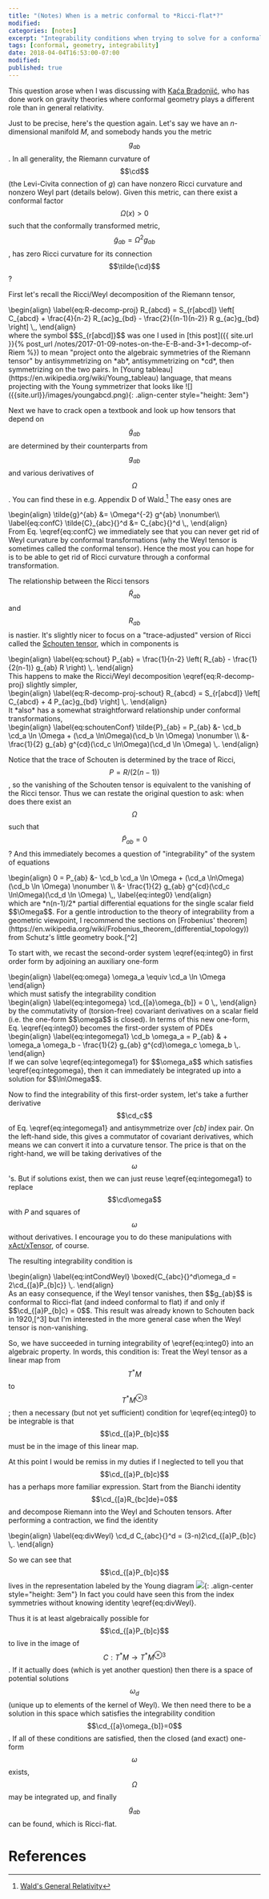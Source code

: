 ```yaml
---
title: "(Notes) When is a metric conformal to *Ricci-flat*?"
modified:
categories: [notes]
excerpt: "Integrability conditions when trying to solve for a conformal factor"
tags: [conformal, geometry, integrability]
date: 2018-04-04T16:53:00-07:00
modified:
published: true
---
```


This question arose when I was discussing with [Kaća
Bradonjić](http://kacabradonjic.com/), who has done work on gravity
theories where conformal geometry plays a different role than in
general relativity.

<script type="math/tex">
\newcommand{\cd}{\nabla}
</script>
Just to be precise, here's the question again.
Let's say we have an *n*-dimensional manifold *M*, and somebody
hands you the metric $$g_{ab}$$.  In all generality, the Riemann
curvature of $$\cd$$ (the Levi-Civita connection of *g*) can have
nonzero Ricci curvature and nonzero Weyl part (details below).  Given
this metric, can there exist a conformal factor $$\Omega(x)>0$$ such
that the conformally transformed metric, $$\tilde{g}_{ab} = \Omega^2
g_{ab}$$, has zero Ricci curvature for its connection $$\tilde{\cd}$$?

First let's recall the
Ricci/Weyl decomposition of the Riemann tensor,
<div>
\begin{align}
\label{eq:R-decomp-proj}
R_{abcd} = S_{r[abcd]} \left[
C_{abcd}
+ \frac{4}{n-2} R_{ac}g_{bd}
- \frac{2}{(n-1)(n-2)} R g_{ac}g_{bd}
\right] \,,
\end{align}
</div>
where the symbol $$S_{r[abcd]}$$ was one I used in [this post]({{
site.url }}{% post_url
/notes/2017-01-09-notes-on-the-E-B-and-3+1-decomp-of-Riem %}) to mean
"project onto the algebraic symmetries of the Riemann tensor" by
antisymmetrizing on *ab*, antisymmetrizing on *cd*, then symmetrizing
on the two pairs.  In [Young
tableau](https://en.wikipedia.org/wiki/Young_tableau) language, that
means projecting with the Young symmetrizer that looks like
![]({{site.url}}/images/youngabcd.png){: .align-center style="height: 3em"}

Next we have to crack open a textbook and look up how tensors that
depend on $$\tilde{g}_{ab}$$ are determined by their counterparts from
$$g_{ab}$$ and various derivatives of $$\Omega$$.  You can find these
in e.g. Appendix D of Wald.[^1]  The easy ones are
<div>
\begin{align}
\tilde{g}^{ab} &= \Omega^{-2} g^{ab} \nonumber\\
\label{eq:confC}
\tilde{C}_{abc}{}^d &= C_{abc}{}^d \,,
\end{align}
</div>
From Eq. \eqref{eq:confC} we immediately see that you can never get
rid of Weyl curvature by conformal transformations (why the Weyl
tensor is sometimes called the conformal tensor).  Hence the most you can
hope for is to be able to get rid of Ricci curvature through a
conformal transformation.

The relationship between the Ricci tensors $$\tilde{R}_{ab}$$ and
$$R_{ab}$$ is nastier.  It's slightly nicer to focus on a
"trace-adjusted" version of Ricci called the [Schouten
tensor](https://en.wikipedia.org/wiki/Schouten_tensor), which in
components is
<div>
\begin{align}
\label{eq:schout}
P_{ab} = \frac{1}{n-2} \left( R_{ab} - \frac{1}{2(n-1)} g_{ab} R
\right) \,.
\end{align}
</div>
This happens to make the Ricci/Weyl decomposition
\eqref{eq:R-decomp-proj} slightly simpler,
<div>
\begin{align}
\label{eq:R-decomp-proj-schout}
R_{abcd} = S_{r[abcd]} \left[
C_{abcd}
+ 4 P_{ac}g_{bd}
\right] \,.
\end{align}
</div>
It *also* has a somewhat straightforward relationship under conformal
transformations,
<div>
\begin{align}
\label{eq:schoutenConf}
\tilde{P}_{ab} = P_{ab} &- \cd_b \cd_a \ln \Omega +
(\cd_a \ln\Omega)(\cd_b \ln \Omega) \nonumber \\
&- \frac{1}{2} g_{ab} g^{cd}(\cd_c \ln\Omega)(\cd_d \ln \Omega)
\,.
\end{align}
</div>

Notice that the trace of Schouten is determined by the trace of Ricci,
$$P = R/(2(n-1))$$, so the vanishing of the Schouten tensor is
equivalent to the vanishing of the Ricci tensor.  Thus we can restate
the original question to ask: when does there exist an $$\Omega$$ such
that $$\tilde{P}_{ab}=0$$?  And this immediately becomes a question of
"integrability" of the system of equations
<div>
\begin{align}
0 = P_{ab} &- \cd_b \cd_a \ln \Omega +
(\cd_a \ln\Omega)(\cd_b \ln \Omega) \nonumber \\
&- \frac{1}{2} g_{ab} g^{cd}(\cd_c \ln\Omega)(\cd_d \ln \Omega)
\,,
\label{eq:integ0}
\end{align}
</div>
which are *n(n-1)/2* partial differential equations for the single
scalar field $$\Omega$$.  For a gentle introduction to the theory of
integrability from a geometric viewpoint, I recommend the sections on
[Frobenius'
theorem](https://en.wikipedia.org/wiki/Frobenius_theorem_(differential_topology))
from Schutz's little geometry book.[^2]

To start with, we recast the second-order system \eqref{eq:integ0} in
first order form by adjoining an auxiliary one-form
<div>
\begin{align}
\label{eq:omega}
\omega_a \equiv \cd_a \ln \Omega
\end{align}
</div>
which must satisfy the integrability condition
<div>
\begin{align}
\label{eq:integomega}
\cd_{[a}\omega_{b]} = 0 \,,
\end{align}
</div>
by the commutativity of (torsion-free) covariant derivatives on a
scalar field (i.e. the one-form $$\omega$$ is closed).  In terms of
this new one-form, Eq. \eqref{eq:integ0} becomes the first-order
system of PDEs
<div>
\begin{align}
\label{eq:integomega1}
\cd_b \omega_a = P_{ab} & +
\omega_a \omega_b - \frac{1}{2} g_{ab} g^{cd}\omega_c \omega_b
\,.
\end{align}
</div>
If we can solve \eqref{eq:integomega1} for $$\omega_a$$ which
satisfies \eqref{eq:integomega}, then it can immediately be integrated
up into a solution for $$\ln\Omega$$.

Now to find the integrability of this first-order system, let's take a
further derivative $$\cd_c$$ of Eq. \eqref{eq:integomega1} and
antisymmetrize over *[cb]* index pair.  On the left-hand side, this
gives a commutator of covariant derivatives, which means we can
convert it into a curvature tensor.  The price is that on the
right-hand, we will be taking derivatives of the $$\omega$$'s.  But if
solutions exist, then we can just reuse \eqref{eq:integomega1} to
replace $$\cd\omega$$ with *P* and squares of $$\omega$$ without
derivatives.  I encourage you to do these manipulations with
[xAct/xTensor](http://www.xact.es/), of course.

The resulting integrability condition is
<div>
\begin{align}
\label{eq:intCondWeyl}
\boxed{C_{abc}{}^d\omega_d = 2\cd_{[a}P_{b]c}} \,.
\end{align}
</div>
As an easy consequence, if the Weyl tensor vanishes, then $$g_{ab}$$
is conformal to Ricci-flat (and indeed conformal to flat) if and only
if $$\cd_{[a}P_{b]c} = 0$$.  This result was already known to Schouten
back in 1920,[^3] but I'm interested in the more general case when
the Weyl tensor is non-vanishing.

So, we have succeeded in turning integrability of \eqref{eq:integ0}
into an algebraic property.  In words, this condition is: Treat the
Weyl tensor as a linear map from $$T^*M$$ to $$T^*M^{\otimes 3}$$;
then a necessary (but not yet sufficient) condition for
\eqref{eq:integ0} to be integrable is that $$\cd_{[a}P_{b]c}$$ must be
in the image of this linear map.

At this point I would be remiss in my duties if I neglected to tell
you that $$\cd_{[a}P_{b]c}$$ has a perhaps more familiar expression.
Start from the Bianchi identity $$\cd_{[a}R_{bc]de}=0$$ and decompose
Riemann into the Weyl and Schouten tensors.  After performing a
contraction, we find the identity
<div>
\begin{align}
\label{eq:divWeyl}
\cd_d C_{abc}{}^d = (3-n)2\cd_{[a}P_{b]c} \,.
\end{align}
</div>

So we can see that $$\cd_{[a}P_{b]c}$$ lives in the representation
labeled by the Young diagram
![]({{site.url}}/images/youngabc.png){: .align-center style="height: 3em"}
In fact you could have seen this from the index symmetries without
knowing identity \eqref{eq:divWeyl}.

Thus it is at least algebraically possible for $$\cd_{[a}P_{b]c}$$ to
live in the image of $$C: T^*M \to T^*M^{\otimes 3}$$.  If it
actually does (which is yet another question) then there is a space of
potential solutions $$\omega_d$$ (unique up to elements of the kernel
of Weyl).  We then need there to be a solution in this space which
satisfies the integrability condition $$\cd_{[a}\omega_{b]}=0$$.  If
all of these conditions are satisfied, then the closed (and exact)
one-form $$\omega$$ exists, $$\Omega$$ may be integrated up, and
finally $$\tilde{g}_{ab}$$ can be found, which is Ricci-flat.

# References

[^1]: [Wald's General Relativity](http://press.uchicago.edu/ucp/books/book/chicago/G/bo5952261.html)
[^2]: [Schutz's Geometrical methods of mathematical physics](http://www.cambridge.org/us/academic/subjects/mathematics/mathematical-physics/geometrical-methods-mathematical-physics)
[^3]: J A Schouten, *Über die konforme Abbildung n-dimensionaler
    Mannigfaltigkeiten mit quadratischer Maßbestimmung auf eine
    Mannigfaltigkeit mit euklidischer Maßbestimmung*, [Math Z (1921)
    11: 58](https://doi.org/10.1007/BF01203193).  Thanks to Uli
    Sperhake for helping me try to understand some of the German in
    this old paper!

